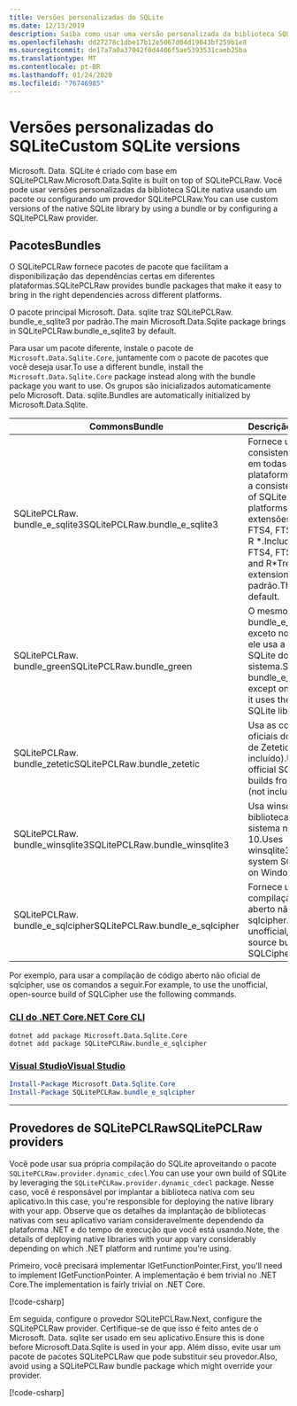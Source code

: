 ```yaml
---
title: Versões personalizadas do SQLite
ms.date: 12/13/2019
description: Saiba como usar uma versão personalizada da biblioteca SQLite nativa.
ms.openlocfilehash: dd27278c1dbe17b12e5067d04d19043bf259b1e8
ms.sourcegitcommit: de17a7a0a37042f0d4406f5ae5393531caeb25ba
ms.translationtype: MT
ms.contentlocale: pt-BR
ms.lasthandoff: 01/24/2020
ms.locfileid: "76746985"
---
```

# <a name="custom-sqlite-versions"></a><span data-ttu-id="3c196-103">Versões personalizadas do SQLite</span><span class="sxs-lookup"><span data-stu-id="3c196-103">Custom SQLite versions</span></span>

<span data-ttu-id="3c196-104">Microsoft. Data. SQLite é criado com base em SQLitePCLRaw.</span><span class="sxs-lookup"><span data-stu-id="3c196-104">Microsoft.Data.Sqlite is built on top of SQLitePCLRaw.</span></span> <span data-ttu-id="3c196-105">Você pode usar versões personalizadas da biblioteca SQLite nativa usando um pacote ou configurando um provedor SQLitePCLRaw.</span><span class="sxs-lookup"><span data-stu-id="3c196-105">You can use custom versions of the native SQLite library by using a bundle or by configuring a SQLitePCLRaw provider.</span></span>

## <a name="bundles"></a><span data-ttu-id="3c196-106">Pacotes</span><span class="sxs-lookup"><span data-stu-id="3c196-106">Bundles</span></span>

<span data-ttu-id="3c196-107">O SQLitePCLRaw fornece pacotes de pacote que facilitam a disponibilização das dependências certas em diferentes plataformas.</span><span class="sxs-lookup"><span data-stu-id="3c196-107">SQLitePCLRaw provides bundle packages that make it easy to bring in the right dependencies across different platforms.</span></span>

<span data-ttu-id="3c196-108">O pacote principal Microsoft. Data. sqlite traz SQLitePCLRaw. bundle_e_sqlite3 por padrão.</span><span class="sxs-lookup"><span data-stu-id="3c196-108">The main Microsoft.Data.Sqlite package brings in SQLitePCLRaw.bundle_e_sqlite3 by default.</span></span>

<span data-ttu-id="3c196-109">Para usar um pacote diferente, instale o pacote de `Microsoft.Data.Sqlite.Core`, juntamente com o pacote de pacotes que você deseja usar.</span><span class="sxs-lookup"><span data-stu-id="3c196-109">To use a different bundle, install the `Microsoft.Data.Sqlite.Core` package instead along with the bundle package you want to use.</span></span> <span data-ttu-id="3c196-110">Os grupos são inicializados automaticamente pelo Microsoft. Data. sqlite.</span><span class="sxs-lookup"><span data-stu-id="3c196-110">Bundles are automatically initialized by Microsoft.Data.Sqlite.</span></span>

| <span data-ttu-id="3c196-111">Commons</span><span class="sxs-lookup"><span data-stu-id="3c196-111">Bundle</span></span> | <span data-ttu-id="3c196-112">Descrição</span><span class="sxs-lookup"><span data-stu-id="3c196-112">Description</span></span> |
| --- | --- |
| <span data-ttu-id="3c196-113">SQLitePCLRaw. bundle_e_sqlite3</span><span class="sxs-lookup"><span data-stu-id="3c196-113">SQLitePCLRaw.bundle_e_sqlite3</span></span> | <span data-ttu-id="3c196-114">Fornece uma versão consistente do SQLite em todas as plataformas.</span><span class="sxs-lookup"><span data-stu-id="3c196-114">Provides a consistent version of SQLite on all platforms.</span></span> <span data-ttu-id="3c196-115">Inclui as extensões de árvore FTS4, FTS5, JSON1 e R \*.</span><span class="sxs-lookup"><span data-stu-id="3c196-115">Includes the FTS4, FTS5, JSON1, and R\*Tree extensions.</span></span> <span data-ttu-id="3c196-116">Este é o padrão.</span><span class="sxs-lookup"><span data-stu-id="3c196-116">This is the default.</span></span> |
| <span data-ttu-id="3c196-117">SQLitePCLRaw. bundle_green</span><span class="sxs-lookup"><span data-stu-id="3c196-117">SQLitePCLRaw.bundle_green</span></span> | <span data-ttu-id="3c196-118">O mesmo que bundle_e_sqlite3, exceto no iOS, em que ele usa a biblioteca SQLite do sistema.</span><span class="sxs-lookup"><span data-stu-id="3c196-118">Same as bundle_e_sqlite3, except on iOS where it uses the system SQLite library.</span></span> |
| <span data-ttu-id="3c196-119">SQLitePCLRaw. bundle_zetetic</span><span class="sxs-lookup"><span data-stu-id="3c196-119">SQLitePCLRaw.bundle_zetetic</span></span> | <span data-ttu-id="3c196-120">Usa as compilações oficiais do sqlcipher de Zetetic (não incluído).</span><span class="sxs-lookup"><span data-stu-id="3c196-120">Uses the official SQLCipher builds from Zetetic (not included).</span></span> |
| <span data-ttu-id="3c196-121">SQLitePCLRaw. bundle_winsqlite3</span><span class="sxs-lookup"><span data-stu-id="3c196-121">SQLitePCLRaw.bundle_winsqlite3</span></span> | <span data-ttu-id="3c196-122">Usa winsqlite3. dll, a biblioteca SQLite do sistema no Windows 10.</span><span class="sxs-lookup"><span data-stu-id="3c196-122">Uses winsqlite3.dll, the system SQLite library on Windows 10.</span></span> |
| <span data-ttu-id="3c196-123">SQLitePCLRaw. bundle_e_sqlcipher</span><span class="sxs-lookup"><span data-stu-id="3c196-123">SQLitePCLRaw.bundle_e_sqlcipher</span></span> | <span data-ttu-id="3c196-124">Fornece uma compilação de código aberto não oficial de sqlcipher.</span><span class="sxs-lookup"><span data-stu-id="3c196-124">Provides an unofficial, open-source build of SQLCipher.</span></span> |

<span data-ttu-id="3c196-125">Por exemplo, para usar a compilação de código aberto não oficial de sqlcipher, use os comandos a seguir.</span><span class="sxs-lookup"><span data-stu-id="3c196-125">For example, to use the unofficial, open-source build of SQLCipher use the following commands.</span></span>

### <a name="net-core-clitabnetcore-cli"></a>[<span data-ttu-id="3c196-126">CLI do .NET Core</span><span class="sxs-lookup"><span data-stu-id="3c196-126">.NET Core CLI</span></span>](#tab/netcore-cli)

```dotnetcli
dotnet add package Microsoft.Data.Sqlite.Core
dotnet add package SQLitePCLRaw.bundle_e_sqlcipher
```

### <a name="visual-studiotabvisual-studio"></a>[<span data-ttu-id="3c196-127">Visual Studio</span><span class="sxs-lookup"><span data-stu-id="3c196-127">Visual Studio</span></span>](#tab/visual-studio)

``` PowerShell
Install-Package Microsoft.Data.Sqlite.Core
Install-Package SQLitePCLRaw.bundle_e_sqlcipher
```

---

## <a name="sqlitepclraw-providers"></a><span data-ttu-id="3c196-128">Provedores de SQLitePCLRaw</span><span class="sxs-lookup"><span data-stu-id="3c196-128">SQLitePCLRaw providers</span></span>

<span data-ttu-id="3c196-129">Você pode usar sua própria compilação do SQLite aproveitando o pacote `SQLitePCLRaw.provider.dynamic_cdecl`.</span><span class="sxs-lookup"><span data-stu-id="3c196-129">You can use your own build of SQLite by leveraging the `SQLitePCLRaw.provider.dynamic_cdecl` package.</span></span> <span data-ttu-id="3c196-130">Nesse caso, você é responsável por implantar a biblioteca nativa com seu aplicativo.</span><span class="sxs-lookup"><span data-stu-id="3c196-130">In this case, you're responsible for deploying the native library with your app.</span></span> <span data-ttu-id="3c196-131">Observe que os detalhes da implantação de bibliotecas nativas com seu aplicativo variam consideravelmente dependendo da plataforma .NET e do tempo de execução que você está usando.</span><span class="sxs-lookup"><span data-stu-id="3c196-131">Note, the details of deploying native libraries with your app vary considerably depending on which .NET platform and runtime you're using.</span></span>

<span data-ttu-id="3c196-132">Primeiro, você precisará implementar IGetFunctionPointer.</span><span class="sxs-lookup"><span data-stu-id="3c196-132">First, you'll need to implement IGetFunctionPointer.</span></span> <span data-ttu-id="3c196-133">A implementação é bem trivial no .NET Core.</span><span class="sxs-lookup"><span data-stu-id="3c196-133">The implementation is fairly trivial on .NET Core.</span></span>

[!code-csharp[](../../../../samples/snippets/standard/data/sqlite/SystemLibrarySample/Program.cs?name=snippet_NativeLibraryAdapter)]

<span data-ttu-id="3c196-134">Em seguida, configure o provedor SQLitePCLRaw.</span><span class="sxs-lookup"><span data-stu-id="3c196-134">Next, configure the SQLitePCLRaw provider.</span></span> <span data-ttu-id="3c196-135">Certifique-se de que isso é feito antes de o Microsoft. Data. sqlite ser usado em seu aplicativo.</span><span class="sxs-lookup"><span data-stu-id="3c196-135">Ensure this is done before Microsoft.Data.Sqlite is used in your app.</span></span> <span data-ttu-id="3c196-136">Além disso, evite usar um pacote de pacotes SQLitePCLRaw que pode substituir seu provedor.</span><span class="sxs-lookup"><span data-stu-id="3c196-136">Also, avoid using a SQLitePCLRaw bundle package which might override your provider.</span></span>

[!code-csharp[](../../../../samples/snippets/standard/data/sqlite/SystemLibrarySample/Program.cs?name=snippet_SetProvider)]
